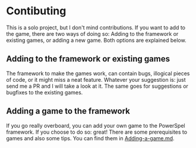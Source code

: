 # Contibuting

This is a solo project, but I don't mind contributions. If you want to add to the game, there are two ways of doing so: Adding to the framework or existing games, or adding a new game. Both options are explained below.

## Adding to the framework or existing games

The framework to make the games work, can contain bugs, illogical pieces of code, or it might miss a neat feature. Whatever your suggestion is: just send me a PR and I will take a look at it. The same goes for suggestions or bugfixes to the existing games.

## Adding a game to the framework

If you go really overboard, you can add your own game to the PowerSpel framework. If you choose to do so: great! There are some prerequisites to games and also some tips. You can find them in [Adding-a-game.md](./Docs/Adding-a-game.md).

